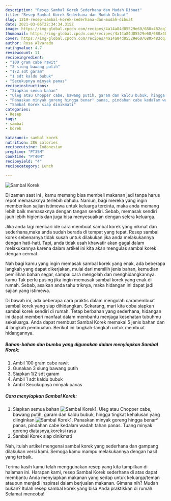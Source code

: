 ```yaml
---
description: "Resep Sambal Korek Sederhana dan Mudah Dibuat"
title: "Resep Sambal Korek Sederhana dan Mudah Dibuat"
slug: 1219-resep-sambal-korek-sederhana-dan-mudah-dibuat
date: 2021-03-05T22:34:34.315Z
image: https://img-global.cpcdn.com/recipes/4a14a84d85529e60/680x482cq70/sambal-korek-foto-resep-utama.jpg
thumbnail: https://img-global.cpcdn.com/recipes/4a14a84d85529e60/680x482cq70/sambal-korek-foto-resep-utama.jpg
cover: https://img-global.cpcdn.com/recipes/4a14a84d85529e60/680x482cq70/sambal-korek-foto-resep-utama.jpg
author: Rosa Alvarado
ratingvalue: 4.7
reviewcount: 11
recipeingredient:
- "100 gram cabe rawit"
- "3 siung bawang putih"
- "1/2 sdt garam"
- "1 sdt kaldu bubuk"
- "Secukupnya minyak panas"
recipeinstructions:
- "Siapkan semua bahan"
- "Uleg atau Chopper cabe, bawang putih, garam dan kaldu bubuk, hingga tingkat kehalusan yang diinginkan"
- "Panaskan minyak goreng hingga benar² panas, pindahan cabe kedalam wadah tahan panas. Tuang minyak goreng diatasnya,koreksi rasa"
- "Sambal Korek siap dinikmati"
categories:
- Resep
tags:
- sambal
- korek

katakunci: sambal korek 
nutrition: 286 calories
recipecuisine: Indonesian
preptime: "PT35M"
cooktime: "PT40M"
recipeyield: "4"
recipecategory: Lunch

---
```



![Sambal Korek](https://img-global.cpcdn.com/recipes/4a14a84d85529e60/680x482cq70/sambal-korek-foto-resep-utama.jpg)

Di zaman  saat ini , kamu memang bisa membeli makanan jadi tanpa harus repot memasaknya terlebih dahulu. Namun, bagi mereka yang ingin memberikan sajian istimewa untuk keluarga tercinta, maka anda memang lebih baik memasaknya dengan tangan sendiri. Sebab, memasak sendiri jauh lebih higienis dan juga bisa menyesuaikan dengan selera keluarga.

Jika anda lagi mencari ide cara membuat sambal korek yang nikmat dan sederhana,maka anda sudah berada di tempat yang tepat. Resep sambal korek  sebenarnya tidak susah untuk dilakukan jika anda melakukannya dengan hati-hati. Tapi, anda tidak usah khawatir akan gagal dalam melakukannya 
karena dalam artikel ini kita akan mengulas sambal korek dengan cermat.  



Nah bagi kamu yang ingin memasak sambal korek yang enak, ada beberapa langkah yang dapat dikerjakan, mulai dari memilih jenis bahan, kemudian pemilihan bahan segar, sampai cara mengolah dan menghidangkannya. kamu Tak perlu pusing jika ingin memasak sambal korek yang enak di rumah. Sebab, asalkan anda  tahu triknya, maka hidangan ini dapat jadi sajian yang istimewa.

Di bawah ini, ada beberapa cara praktis  dalam mengolah caramembuat sambal korek yang siap dihidangkan. Sekarang, mari kita coba siapkan sambal korek sendiri di rumah. Tetap berbahan yang sederhana, hidangan ini dapat memberi manfaat dalam membantu menjaga kesehatan tubuhmu sekeluarga. Anda dapat membuat Sambal Korek memakai 5 jenis bahan dan 4 langkah pembuatan. Berikut ini langkah-langkah untuk membuat hidangannya.

<!--inarticleads1-->

##### Bahan-bahan dan bumbu yang digunakan dalam menyiapkan Sambal Korek:

1. Ambil 100 gram cabe rawit
1. Gunakan 3 siung bawang putih
1. Siapkan 1/2 sdt garam
1. Ambil 1 sdt kaldu bubuk
1. Ambil Secukupnya minyak panas




<!--inarticleads2-->

##### Cara menyiapkan Sambal Korek:

1. Siapkan semua bahan
<img src="https://img-global.cpcdn.com/steps/4098e89b162751ae/160x128cq70/sambal-korek-langkah-memasak-1-foto.jpg" alt="Sambal Korek">1. Uleg atau Chopper cabe, bawang putih, garam dan kaldu bubuk, hingga tingkat kehalusan yang diinginkan
<img src="https://img-global.cpcdn.com/steps/3118c0b734190bf1/160x128cq70/sambal-korek-langkah-memasak-2-foto.jpg" alt="Sambal Korek">1. Panaskan minyak goreng hingga benar² panas, pindahan cabe kedalam wadah tahan panas. Tuang minyak goreng diatasnya,koreksi rasa
1. Sambal Korek siap dinikmati




Nah, itulah artikel mengenai  sambal korek  yang sederhana dan gampang dilakukan versi kami. Semoga kamu mampu melakukannya dengan hasil yang terbaik. 

Terima kasih kamu telah menggunakan resep yang kita tampilkan di halaman ini. Harapan kami, resep  Sambal Korek sederhana di atas dapat membantu Anda menyiapkan makanan yang sedap untuk keluarga/teman ataupun menjadi inspirasi dalam berjualan makanan. Gimana nih? Mudah bukan? Itulah resep sambal korek yang bisa Anda praktikkan di rumah. Selamat mencoba!


